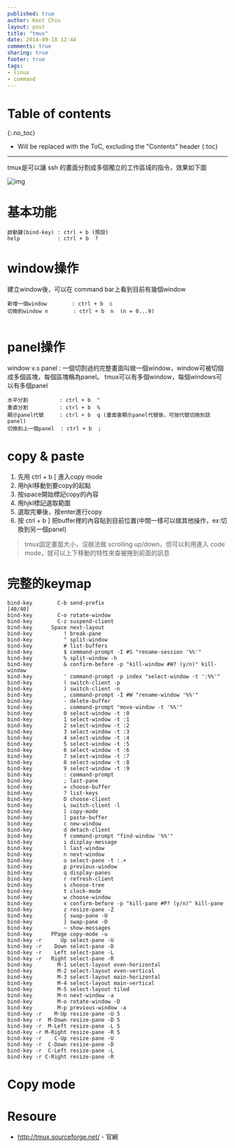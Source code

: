 ```yaml
---
published: true
author: Kent Chiu
layout: post
title: "tmux"
date: 2014-09-18 12:44
comments: true
sharing: true
footer: true
tags: 
- linux
- command
---
```



# Table of contents
{:.no_toc}

* Will be replaced with the ToC, excluding the "Contents" header
{:toc}

----------------------------------------------------------------




tmux是可以讓 ssh 的畫面分割成多個獨立的工作區域的指令，效果如下圖

![img](http://tmux.sourceforge.net/tmux5.png)

# 基本功能

```
啟動鍵(bind-key) : ctrl + b (預設)
help            : ctrl + b  ?

```

# window操作
建立window後，可以在 command bar上看到目前有幾個window

```
新增一個window        : ctrl + b  c
切換到window n        : ctrl + b  n  (n = 0...9)


```

# panel操作
window v.s panel : 一個切割過的完整畫面叫做一個window，window可被切個成多個區塊，每個區塊稱為panel。
tmux可以有多個window，每個windows可以有多個panel


```
水平分割          : ctrl + b  "
重直分割          : ctrl + b  % 
顯示panel代號     : ctrl + b  q (畫面會顯示panel代號後，可按代號切換到該panel)
切換到上一個panel  : ctrl + b  ; 

```



# copy & paste

1. 先用 ctrl + b [ 進入copy mode
2. 用hjkl移動到要copy的起點
3. 按space開始標記copy的內容
4. 用hjkl標記選取範圍
5. 選取完畢後，按enter進行copy
6. 按 ctrl + b ] 把buffer裡的內容貼到目前位置(中間一樣可以做其他操作，ex:切換到另一個panel)   

> tmux固定畫面大小，沒辦法做 scrolling up/down，但可以利用進入 code mode，就可以上下移動的特性來查被捲到前面的訊息

# 完整的keymap   

```
bind-key        C-b send-prefix                                                                             [40/40]
bind-key        C-o rotate-window
bind-key        C-z suspend-client
bind-key      Space next-layout
bind-key          ! break-pane
bind-key          " split-window
bind-key          # list-buffers
bind-key          $ command-prompt -I #S "rename-session '%%'"
bind-key          % split-window -h
bind-key          & confirm-before -p "kill-window #W? (y/n)" kill-window
bind-key          ' command-prompt -p index "select-window -t ':%%'"
bind-key          ( switch-client -p
bind-key          ) switch-client -n
bind-key          , command-prompt -I #W "rename-window '%%'"
bind-key          - delete-buffer
bind-key          . command-prompt "move-window -t '%%'"
bind-key          0 select-window -t :0
bind-key          1 select-window -t :1
bind-key          2 select-window -t :2
bind-key          3 select-window -t :3
bind-key          4 select-window -t :4
bind-key          5 select-window -t :5
bind-key          6 select-window -t :6
bind-key          7 select-window -t :7
bind-key          8 select-window -t :8
bind-key          9 select-window -t :9
bind-key          : command-prompt
bind-key          ; last-pane
bind-key          = choose-buffer
bind-key          ? list-keys
bind-key          D choose-client
bind-key          L switch-client -l
bind-key          [ copy-mode
bind-key          ] paste-buffer
bind-key          c new-window
bind-key          d detach-client
bind-key          f command-prompt "find-window '%%'"
bind-key          i display-message
bind-key          l last-window
bind-key          n next-window
bind-key          o select-pane -t :.+
bind-key          p previous-window
bind-key          q display-panes
bind-key          r refresh-client
bind-key          s choose-tree
bind-key          t clock-mode
bind-key          w choose-window
bind-key          x confirm-before -p "kill-pane #P? (y/n)" kill-pane
bind-key          z resize-pane -Z
bind-key          { swap-pane -U
bind-key          } swap-pane -D
bind-key          ~ show-messages
bind-key      PPage copy-mode -u
bind-key -r      Up select-pane -U
bind-key -r    Down select-pane -D
bind-key -r    Left select-pane -L
bind-key -r   Right select-pane -R
bind-key        M-1 select-layout even-horizontal
bind-key        M-2 select-layout even-vertical
bind-key        M-3 select-layout main-horizontal
bind-key        M-4 select-layout main-vertical
bind-key        M-5 select-layout tiled
bind-key        M-n next-window -a
bind-key        M-o rotate-window -D
bind-key        M-p previous-window -a
bind-key -r    M-Up resize-pane -U 5
bind-key -r  M-Down resize-pane -D 5
bind-key -r  M-Left resize-pane -L 5
bind-key -r M-Right resize-pane -R 5
bind-key -r    C-Up resize-pane -U
bind-key -r  C-Down resize-pane -D
bind-key -r  C-Left resize-pane -L
bind-key -r C-Right resize-pane -R

```

# Copy mode


# Resoure
- <http://tmux.sourceforge.net/> - 官網

